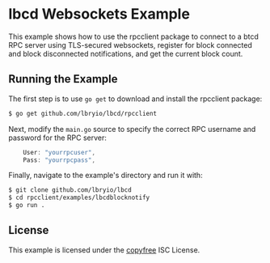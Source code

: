lbcd Websockets Example
=======================

This example shows how to use the rpcclient package to connect to a btcd RPC
server using TLS-secured websockets, register for block connected and block
disconnected notifications, and get the current block count.

## Running the Example

The first step is to use `go get` to download and install the rpcclient package:

```bash
$ go get github.com/lbryio/lbcd/rpcclient
```

Next, modify the `main.go` source to specify the correct RPC username and
password for the RPC server:

```Go
	User: "yourrpcuser",
	Pass: "yourrpcpass",
```

Finally, navigate to the example's directory and run it with:

```bash
$ git clone github.com/lbryio/lbcd
$ cd rpcclient/examples/lbcdblocknotify
$ go run .
```

## License

This example is licensed under the [copyfree](http://copyfree.org) ISC License.
